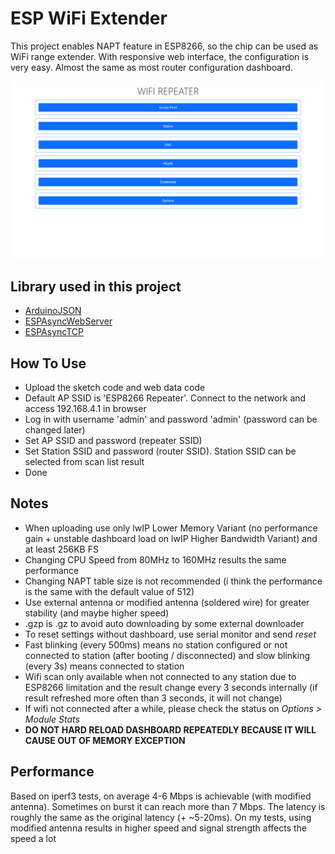 # ESP WiFi Extender

This project enables NAPT feature in ESP8266, so the chip can be used as WiFi range extender. With responsive web interface, the configuration is very easy. Almost the same as most router configuration dashboard.

![dashboard](img/dashboard.png)

## Library used in this project

- [ArduinoJSON](https://arduinojson.org/)
- [ESPAsyncWebServer](https://github.com/me-no-dev/ESPAsyncWebServer)
- [ESPAsyncTCP](https://github.com/me-no-dev/ESPAsyncTCP)

## How To Use

- Upload the sketch code and web data code 
- Default AP SSID is 'ESP8266 Repeater'. Connect to the network and access 192.168.4.1 in browser
- Log in with username 'admin' and password 'admin' (password can be changed later)
- Set AP SSID and password (repeater SSID)
- Set Station SSID and password (router SSID). Station SSID can be selected from scan list result
- Done

## Notes
- When uploading use only lwIP Lower Memory Variant (no performance gain + unstable dashboard load on lwIP Higher Bandwidth Variant) and at least 256KB FS
- Changing CPU Speed from 80MHz to 160MHz results the same performance
- Changing NAPT table size is not recommended (i think the performance is the same with the default value of 512)
- Use external antenna or modified antenna (soldered wire) for greater stability (and maybe higher speed)
- .gzp is .gz to avoid auto downloading by some external downloader
- To reset settings without dashboard, use serial monitor and send *reset*
- Fast blinking (every 500ms) means no station configured or not connected to station (after booting / disconnected) and slow blinking (every 3s) means connected to station
- Wifi scan only available when not connected to any station due to ESP8266 limitation and the result change every 3 seconds internally (if result refreshed more often than 3 seconds, it will not change)
- If wifi not connected after a while, please check the status on *Options > Module Stats*
- **DO NOT HARD RELOAD DASHBOARD REPEATEDLY BECAUSE IT WILL CAUSE OUT OF MEMORY EXCEPTION**

## Performance

Based on iperf3 tests, on average 4-6 Mbps is achievable (with modified antenna). Sometimes on burst it can reach more than 7 Mbps. The latency is roughly the same as the original latency (+ ~5-20ms). On my tests, using modified antenna results in higher speed and signal strength affects the speed a lot
